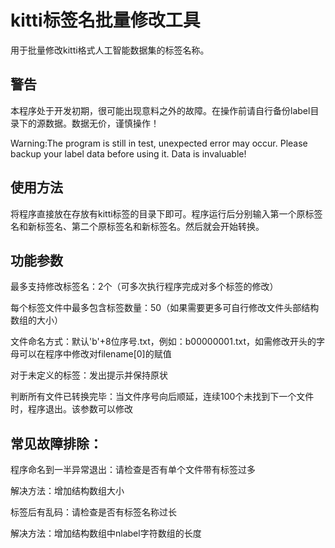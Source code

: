 # kitti标签名批量修改工具
用于批量修改kitti格式人工智能数据集的标签名称。

## 警告
本程序处于开发初期，很可能出现意料之外的故障。在操作前请自行备份label目录下的源数据。数据无价，谨慎操作！

Warning:The program is still in test, unexpected error may occur. Please backup your label data before using it. Data is invaluable!

## 使用方法
将程序直接放在存放有kitti标签的目录下即可。程序运行后分别输入第一个原标签名和新标签名、第二个原标签名和新标签名。然后就会开始转换。

## 功能参数
最多支持修改标签名：2个（可多次执行程序完成对多个标签的修改）


每个标签文件中最多包含标签数量：50（如果需要更多可自行修改文件头部结构数组的大小）

文件命名方式：默认'b'+8位序号.txt，例如：b00000001.txt，如需修改开头的字母可以在程序中修改对filename[0]的赋值


对于未定义的标签：发出提示并保持原状

判断所有文件已转换完毕：当文件序号向后顺延，连续100个未找到下一个文件时，程序退出。该参数可以修改


## 常见故障排除：
程序命名到一半异常退出：请检查是否有单个文件带有标签过多

解决方法：增加结构数组大小



标签后有乱码：请检查是否有标签名称过长

解决方法：增加结构数组中nlabel字符数组的长度
